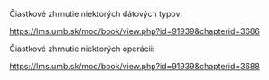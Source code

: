 Čiastkové zhrnutie niektorých dátových typov:

https://lms.umb.sk/mod/book/view.php?id=91939&chapterid=3686


Čiastkové zhrnutie niektorých operácii:

https://lms.umb.sk/mod/book/view.php?id=91939&chapterid=3688 